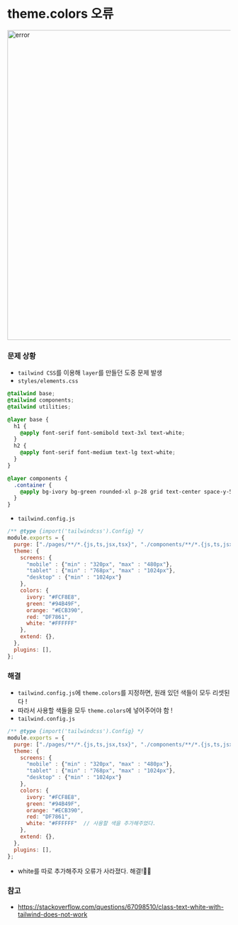 # theme.colors 오류
<img width="700" alt="error" src="https://user-images.githubusercontent.com/97326130/176862964-432c8748-c609-4813-9c0f-66b7d475d07e.png">

### 문제 상황
- ```tailwind CSS```를 이용해 ```layer```를 만들던 도중 문제 발생
- ```styles/elements.css```
```css
@tailwind base;
@tailwind components;
@tailwind utilities;

@layer base {
  h1 {
    @apply font-serif font-semibold text-3xl text-white;
  }
  h2 {
    @apply font-serif font-medium text-lg text-white;
  }
}

@layer components {
  .container {
    @apply bg-ivory bg-green rounded-xl p-28 grid text-center space-y-5;
  }
}
```
- ```tailwind.config.js```
```javascript
/** @type {import('tailwindcss').Config} */
module.exports = {
  purge: ["./pages/**/*.{js,ts,jsx,tsx}", "./components/**/*.{js,ts,jsx,tsx}"],
  theme: {
    screens: {
      "mobile" : {"min" : "320px", "max" : "480px"},
      "tablet" : {"min" : "768px", "max" : "1024px"},
      "desktop" : {"min" : "1024px"}
    },
    colors: {
      ivory: "#FCF8E8",
      green: "#94B49F",
      orange: "#ECB390",
      red: "DF7861",
      white: "#FFFFFF"
    },
    extend: {},
  },
  plugins: [],
};

```

### 해결
- ```tailwind.config.js```에 ```theme.colors```를 지정하면, 원래 있던 색들이 모두 리셋된다 !
- 따라서 사용할 색들을 모두 ```theme.colors```에 넣어주어야 함 !
- ```tailwind.config.js```
```javascript
/** @type {import('tailwindcss').Config} */
module.exports = {
  purge: ["./pages/**/*.{js,ts,jsx,tsx}", "./components/**/*.{js,ts,jsx,tsx}"],
  theme: {
    screens: {
      "mobile" : {"min" : "320px", "max" : "480px"},
      "tablet" : {"min" : "768px", "max" : "1024px"},
      "desktop" : {"min" : "1024px"}
    },
    colors: {
      ivory: "#FCF8E8",
      green: "#94B49F",
      orange: "#ECB390",
      red: "DF7861",
      white: "#FFFFFF"  // 사용할 색을 추가해주었다.
    },
    extend: {},
  },
  plugins: [],
};

```

- white를 따로 추가해주자 오류가 사라졌다. 해결!🙆‍♀️

### 참고
- https://stackoverflow.com/questions/67098510/class-text-white-with-tailwind-does-not-work

